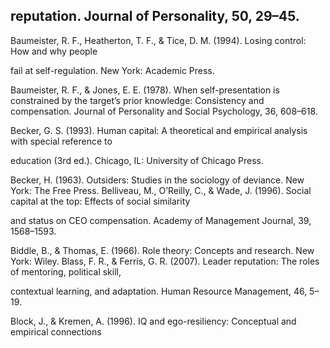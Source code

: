 ## reputation. Journal of Personality, 50, 29–45.

Baumeister, R. F., Heatherton, T. F., & Tice, D. M. (1994). Losing control: How and why people

fail at self-regulation. New York: Academic Press.

Baumeister, R. F., & Jones, E. E. (1978). When self-presentation is constrained by the target’s prior knowledge: Consistency and compensation. Journal of Personality and Social Psychology, 36, 608–618.

Becker, G. S. (1993). Human capital: A theoretical and empirical analysis with special reference to

education (3rd ed.). Chicago, IL: University of Chicago Press.

Becker, H. (1963). Outsiders: Studies in the sociology of deviance. New York: The Free Press. Belliveau, M., O’Reilly, C., & Wade, J. (1996). Social capital at the top: Effects of social similarity

and status on CEO compensation. Academy of Management Journal, 39, 1568–1593.

Biddle, B., & Thomas, E. (1966). Role theory: Concepts and research. New York: Wiley. Blass, F. R., & Ferris, G. R. (2007). Leader reputation: The roles of mentoring, political skill,

contextual learning, and adaptation. Human Resource Management, 46, 5–19.

Block, J., & Kremen, A. (1996). IQ and ego-resiliency: Conceptual and empirical connections